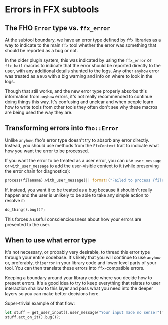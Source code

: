 # Errors in FFX subtools

## The FHO `Error` type vs. `ffx_error`

At the subtool boundary, we have an error type defined by `ffx` libraries as
a way to indicate to the main `ffx` tool whether the error was something that
should be reported as a bug or not.

In the older plugin system, this was indicated by using the `ffx_error` or
`ffx_bail` macros to indicate that the error should be reported directly to the
user, with any additional details shunted to the logs. Any other `anyhow` error
was treated as a `BUG` with a big warning and info on where to look in the logs.

Though that still works, and the new error type properly absorbs this
information from `anyhow` errors, it's not really recommended to continue doing
things this way. It's confusing and unclear and when people learn how to write
tools from other tools they often don't see why these macros are being used
the way they are.

## Transforming errors into `fho::Error`

Unlike `anyhow`, fho's error type doesn't try to absorb any error directly.
Instead, you should use methods from the `FfxContext` trait to indicate what
how you want the error to be processed.

If you want the error to be treated as a user error, you can use `user_message`
or `with_user_message` to add the user-visible context to it (while preserving
the error chain for diagnostics):

```rust
process(filename).with_user_message(|| format!("Failed to process {filename}"))?;
```

If, instead, you want it to be treated as a bug because it shouldn't really
happen and the user is unlikely to be able to take any simple action to resolve
it:

```rust
do_thing().bug()?;
```

This forces a useful conscienciousness about how your errors are presented to
the user.

## When to use what error type

It's not necessary, or probably very desirable, to thread this error type
through your entire codebase. It's likely that you will continue to use
`anyhow` or, preferably, `thiserror` in your library code and lower level parts
of your tool. You can then translate these errors into `ffx`-compatible errors.

Keeping a boundary around your library code where
you decide how to present errors. It's a good idea to try to keep everything
that relates to user interaction shallow to this layer and pass what you need
into the deeper layers so you can make better decisions here.

Super-trivial example of that flow:

```rust
let stuff = get_user_input().user_message("Your input made no sense!")?;
stuff.act_on_it().bug()?;
```
